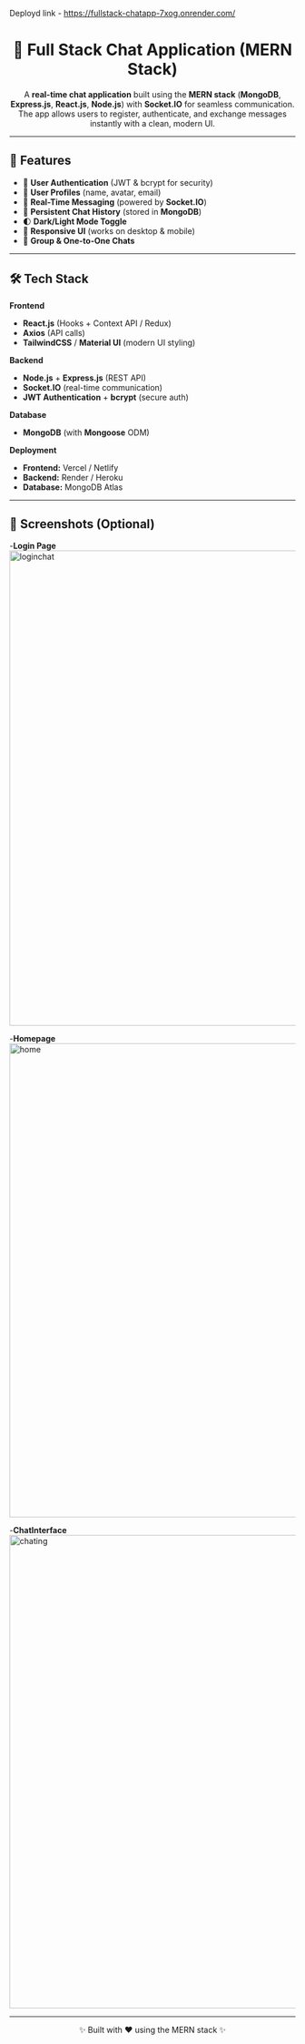 Deployd link - https://fullstack-chatapp-7xog.onrender.com/

<h1 align="center">💬 Full Stack Chat Application (MERN Stack)</h1>

<p align="center">
A <b>real-time chat application</b> built using the <b>MERN stack</b> 
(<b>MongoDB</b>, <b>Express.js</b>, <b>React.js</b>, <b>Node.js</b>) with <b>Socket.IO</b> 
for seamless communication. The app allows users to register, authenticate, 
and exchange messages instantly with a clean, modern UI.
</p>

---

## 🚀 Features

- 🔐 <b>User Authentication</b> (JWT & bcrypt for security)  
- 👤 <b>User Profiles</b> (name, avatar, email)  
- 💬 <b>Real-Time Messaging</b> (powered by <b>Socket.IO</b>)  
- 📂 <b>Persistent Chat History</b> (stored in <b>MongoDB</b>)  
- 🌓 <b>Dark/Light Mode Toggle</b>  
- 📱 <b>Responsive UI</b> (works on desktop & mobile)  
- 👥 <b>Group & One-to-One Chats</b>  

---

## 🛠️ Tech Stack

**Frontend**  
- **React.js** (Hooks + Context API / Redux)  
- **Axios** (API calls)  
- **TailwindCSS** / **Material UI** (modern UI styling)  

**Backend**  
- **Node.js** + **Express.js** (REST API)  
- **Socket.IO** (real-time communication)  
- **JWT Authentication** + **bcrypt** (secure auth)  

**Database**  
- **MongoDB** (with **Mongoose** ODM)  

**Deployment**  
- **Frontend:** Vercel / Netlify  
- **Backend:** Render / Heroku  
- **Database:** MongoDB Atlas  

---

## 📸 Screenshots (Optional)

-**Login Page**
<img width="1800" height="835" alt="loginchat" src="https://github.com/user-attachments/assets/7cec47d0-520c-4dc9-a815-d295296bbce9" />

-**Homepage**
<img width="1768" height="833" alt="home" src="https://github.com/user-attachments/assets/3a7f91a2-becb-4a30-8d9c-fe0e501f3e75" />

-**ChatInterface**
<img width="1335" height="832" alt="chating" src="https://github.com/user-attachments/assets/840b2566-32ba-4d87-95de-e478c87a8a1a" />

---

<p align="center">✨ Built with ❤️ using the MERN stack ✨</p>

